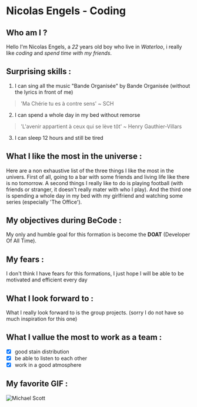 # Nicolas Engels - Coding

## Who am I ?

Hello I'm Nicolas Engels, a *22* years old boy who live in *Waterloo*, i really like  *coding* and *spend time with my friends*.

## Surprising skills :

 1. I can sing all the music "Bande Organisée" by Bande Organisée (without the lyrics in front of me)
> 'Ma Chérie tu es à contre sens' ~ SCH
2. I can spend a whole day in my bed without remorse 
> 'L'avenir appartient à ceux qui se lève tôt' ~ Henry Gauthier-Villars
3. I can sleep 12 hours and still be tired

## What I like the most in the universe :
Here are a non exhaustive list of the three things I like the most in the univers. First of all, going to a bar with some friends and living life like there is no tomorrow. A second things I really like to do is playing football (with friends or stranger, it doesn't really mater with who I play). And the third one is spending a whole day in my bed with my girlfriend and watching some series (especially 'The Office').

## My objectives during BeCode :
My only and humble goal for this formation is become the **DOAT**  (Developer Of All Time).

## My fears :
I don't think I have fears for this formations, I just hope I will be able to be motivated and efficient every day 

## What I look forward to :
What I really look forward to is the group projects. (sorry I do not have so much inspiration for this one) 

## What I vallue the most to work as a team :

 - [x] good stain distribution
 - [x] be able to listen to each other
 - [x] work in a good atmosphere

## My favorite GIF :
![Michael Scott](https://media.giphy.com/media/aPl9Xqe6DtV3q/giphy.gif)
 
